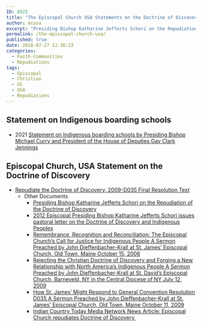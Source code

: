 ```yaml
---
ID: 8925
title: "The Episcopal Church USA Statements on the Doctrine of Discovery"
author: ecusa
excerpt: "Presiding Bishop Katharine Jefferts Schori on the Repudiation of the Doctrine of Discovery"
permalink: /the-episcopal-church-usa/
published: true
date: 2018-07-27 11:36:23
categories:
  - Faith-Communities
  - Repudiations
tags:
  - Episcopal
  - Christian
  - US
  - USA
  - Repudiations
---
```

## Statement on Indigenous boarding schools
* 2021 [Statement on Indigenous boarding schools by Presiding Bishop Michael Curry and President of the House of Deputies Gay Clark Jennings](https://www.episcopalchurch.org/publicaffairs/statement-on-indigenous-boarding-schools-by-presiding-bishop-michael-curry-and-president-of-the-house-of-deputies-gay-clark-jennings/?mc_cid=46fd879cc5&mc_eid=bc46b47aa2)

## Episcopal Church, USA Statement on the Doctrine of Discovery

*   [Repudiate the Doctrine of Discovery, 2009-D035 Final Resolution Text](/episcopal-church-repudiates-the-doctrine-of-discovery/)
    *   Other Documents
        *   [Presiding Bishop Katharine Jefferts Schori on the Repudiation of the Doctrine of Discovery](https://www.episcopalchurch.org/page/repudiation-doctrine-discovery)
        *   [2012 Episcopal Presiding Bishop Katharine Jefferts Schori issues pastoral letter on the Doctrine of Discovery and Indigenous Peoples](https://www.episcopalchurch.org/posts/publicaffairs/episcopal-presiding-bishop-katharine-jefferts-schori-issues-pastoral-letter)
        *   [Remembrance, Recognition and Reconciliation: The Episcopal Church’s Call for Justice for Indigenous People A Sermon Preached by John Dieffenbacher-Krall at St. James’ Episcopal Church, Old Town, Maine October 15, 2006](/episcopalian-remembrance-recognition-and-reconciliation/)
        *   [Rejecting the Christian Doctrine of Discovery and Forging a New Relationship with North America’s Indigenous People A Sermon Preached by John Dieffenbacher-Krall at St. David’s Episcopal Church, Barneveld, NY in the Central Diocese of NY July 12, 2009](/rejecting-the-christian-doctrine-of-discovery-and-forging-a-new-relationship-with-north-americas-indigenous-people/)
        *   [How St. James’ Might Respond to General Convention Resolution D035 A Sermon Preached by John Dieffenbacher-Krall at St. James’ Episcopal Church, Old Town, Maine October 11, 2009](/doctrine-of-discovery-sermon-john-diffenbacher/)
        *   [Indian Country Today Media Network News Article: Episcopal Church repudiates Doctrine of Discovery ](/episcopal-church-repudiates-doctrine-of-discovery/)
